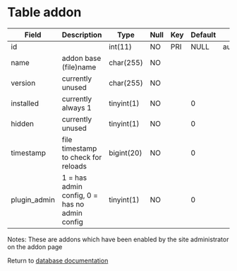 Table addon
===========

| Field         | Description                                   | Type       | Null | Key | Default | Extra           |
| ------------- | --------------------------------------------- | ---------- | ---- | --- | ------- | --------------- |
| id            |                                               | int(11)    | NO   | PRI | NULL    | auto_increment  |
| name          | addon base (file)name                        | char(255)  | NO   |     |         |                 |
| version       | currently unused                              | char(255)  | NO   |     |         |                 |
| installed     | currently always 1                            | tinyint(1) | NO   |     | 0       |                 |
| hidden        | currently unused                              | tinyint(1) | NO   |     | 0       |                 |
| timestamp     | file timestamp to check for reloads           | bigint(20) | NO   |     | 0       |                 |
| plugin_admin  | 1 = has admin config, 0 = has no admin config | tinyint(1) | NO   |     | 0       |                 |

Notes:
These are addons which have been enabled by the site administrator on the addon page

Return to [database documentation](help/database)
